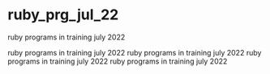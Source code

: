 # ruby_prg_jul_22
ruby programs in training july 2022

ruby programs in training july 2022
ruby programs in training july 2022
ruby programs in training july 2022
ruby programs in training july 2022
